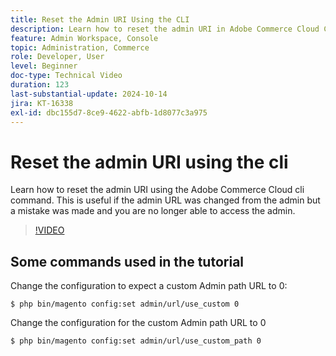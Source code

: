 ```yaml
---
title: Reset the Admin URI Using the CLI
description: Learn how to reset the admin URI in Adobe Commerce Cloud CLI. This method is handy when admin URL changes cause access issues.
feature: Admin Workspace, Console
topic: Administration, Commerce
role: Developer, User
level: Beginner
doc-type: Technical Video
duration: 123
last-substantial-update: 2024-10-14
jira: KT-16338
exl-id: dbc155d7-8ce9-4622-abfb-1d8077c3a975
---
```

# Reset the admin URI using the cli

Learn how to reset the admin URI using the Adobe Commerce Cloud cli command. This is useful if the admin URL was changed from the admin but a mistake was made and you are no longer able to access the admin.

>[!VIDEO](https://video.tv.adobe.com/v/3435066/?learn=on)

## Some commands used in the tutorial

Change the configuration to expect a custom Admin path URL to 0:

`$ php bin/magento config:set admin/url/use_custom 0`

Change the configuration for the custom Admin path URL to 0

`$ php bin/magento config:set admin/url/use_custom_path 0`
